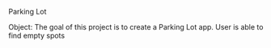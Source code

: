 Parking Lot

Object: The goal of this project is to create a Parking Lot app. User is able to find empty spots